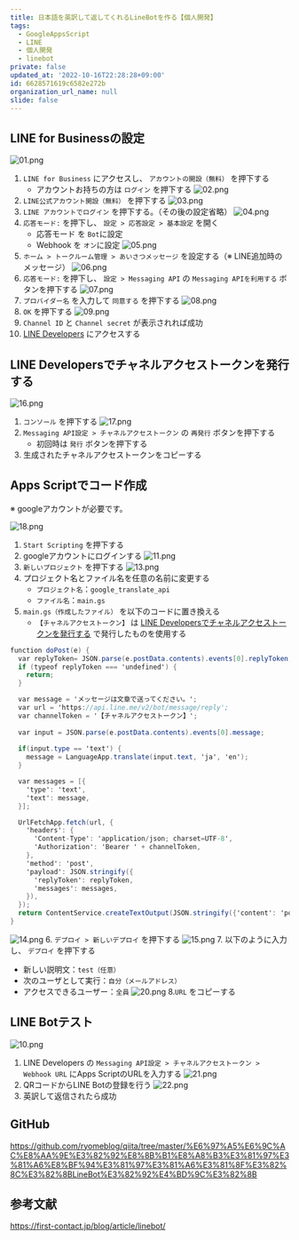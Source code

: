 ```yaml
---
title: 日本語を英訳して返してくれるLineBotを作る【個人開発】
tags:
  - GoogleAppsScript
  - LINE
  - 個人開発
  - linebot
private: false
updated_at: '2022-10-16T22:28:28+09:00'
id: 6628571619c6582e272b
organization_url_name: null
slide: false
---
```

## LINE for Businessの設定

![01.png](https://qiita-image-store.s3.ap-northeast-1.amazonaws.com/0/449867/7839a693-30af-21c0-ae7f-ccd20b49379b.png)
1. `LINE for Business` にアクセスし、 `アカウントの開設（無料）` を押下する
    - アカウントお持ちの方は `ログイン` を押下する
![02.png](https://qiita-image-store.s3.ap-northeast-1.amazonaws.com/0/449867/88e9348d-31a2-4ef1-98eb-c3942f1d6baa.png)
2. `LINE公式アカウント開設（無料）` を押下する
![03.png](https://qiita-image-store.s3.ap-northeast-1.amazonaws.com/0/449867/4e1a87f2-ceab-ef81-bf51-8e8436e03e05.png)
3. `LINE アカウントでログイン` を押下する。（その後の設定省略）
![04.png](https://qiita-image-store.s3.ap-northeast-1.amazonaws.com/0/449867/813a629e-3ed0-888a-2787-77e855627aec.png)
4. `応答モード:` を押下し、 `設定 > 応答設定 > 基本設定` を開く
    - 応答モード を `Bot`に設定
    - Webhook を `オン`に設定
![05.png](https://qiita-image-store.s3.ap-northeast-1.amazonaws.com/0/449867/2183b955-d283-6286-5011-45dac6518f1a.png)
5. `ホーム > トークルーム管理 > あいさつメッセージ` を設定する（※ LINE追加時のメッセージ）
![06.png](https://qiita-image-store.s3.ap-northeast-1.amazonaws.com/0/449867/2dafbae5-322c-6ddb-b476-a467a69830eb.png)
6. `応答モード:` を押下し、 `設定 > Messaging API` の `Messaging APIを利用する` ボタンを押下する
![07.png](https://qiita-image-store.s3.ap-northeast-1.amazonaws.com/0/449867/c49a1bd4-dba5-8b2a-c318-c66f359ae3fb.png)
7. `プロバイダー名` を入力して `同意する` を押下する
![08.png](https://qiita-image-store.s3.ap-northeast-1.amazonaws.com/0/449867/33fca618-4e71-095e-78a9-dc2e7b9a525c.png)
8. `OK` を押下する
![09.png](https://qiita-image-store.s3.ap-northeast-1.amazonaws.com/0/449867/06c35be1-cfb0-74d3-aa94-5d82c13fa2b4.png)
9. `Channel ID` と `Channel secret` が表示されれば成功
10. [LINE Developers](https://developers.line.biz/ja/) にアクセスする

## LINE Developersでチャネルアクセストークンを発行する

![16.png](https://qiita-image-store.s3.ap-northeast-1.amazonaws.com/0/449867/9c801021-4af0-1071-d6e1-a19852d96712.png)
1. `コンソール` を押下する
![17.png](https://qiita-image-store.s3.ap-northeast-1.amazonaws.com/0/449867/9070bfdd-4738-c526-9fb9-6ba9e0ff9ee8.png)
2. `Messaging API設定 > チャネルアクセストークン` の `再発行` ボタンを押下する
    - 初回時は `発行` ボタンを押下する
3. 生成されたチャネルアクセストークンをコピーする

## Apps Scriptでコード作成

※ googleアカウントが必要です。

![18.png](https://qiita-image-store.s3.ap-northeast-1.amazonaws.com/0/449867/d47f1f0d-a93f-6d85-3406-f364124b1a3d.png)
1. `Start Scripting` を押下する
2. googleアカウントにログインする
![11.png](https://qiita-image-store.s3.ap-northeast-1.amazonaws.com/0/449867/df69805d-2ec6-7ac4-1c50-444f36729040.png)
3. `新しいプロジェクト` を押下する
![13.png](https://qiita-image-store.s3.ap-northeast-1.amazonaws.com/0/449867/9fe50589-6702-def5-4397-b0bde3706df3.png)
4. プロジェクト名とファイル名を任意の名前に変更する
    - `プロジェクト名`：`google_translate_api`
    - `ファイル名`：`main.gs`
5. `main.gs（作成したファイル）` を以下のコードに置き換える
    - `【チャネルアクセストークン】` は [LINE Developersでチャネルアクセストークンを発行する](#line-developersでチャネルアクセストークンを発行する) で発行したものを使用する
```gs:main.gs
function doPost(e) {
  var replyToken= JSON.parse(e.postData.contents).events[0].replyToken;
  if (typeof replyToken === 'undefined') {
    return;
  }

  var message = 'メッセージは文章で送ってください。';
  var url = 'https://api.line.me/v2/bot/message/reply';
  var channelToken = '【チャネルアクセストークン】';
  
  var input = JSON.parse(e.postData.contents).events[0].message;
  
  if(input.type == 'text') {
    message = LanguageApp.translate(input.text, 'ja', 'en');
  }

  var messages = [{
    'type': 'text',
    'text': message,
  }];

  UrlFetchApp.fetch(url, {
    'headers': {
      'Content-Type': 'application/json; charset=UTF-8',
      'Authorization': 'Bearer ' + channelToken,
    },
    'method': 'post',
    'payload': JSON.stringify({
      'replyToken': replyToken,
      'messages': messages,
    }),
  });
  return ContentService.createTextOutput(JSON.stringify({'content': 'post ok'})).setMimeType(ContentService.MimeType.JSON);
}
```
![14.png](https://qiita-image-store.s3.ap-northeast-1.amazonaws.com/0/449867/cd215ded-34f0-846e-2ea8-04fe94498a7b.png)
6. `デプロイ > 新しいデプロイ` を押下する
![15.png](https://qiita-image-store.s3.ap-northeast-1.amazonaws.com/0/449867/36e141f9-456a-9fdc-4089-d97148098bfa.png)
7. 以下のように入力し、 `デプロイ` を押下する
- 新しい説明文：`test（任意）`
- 次のユーザとして実行：`自分（メールアドレス）`
- アクセスできるユーザー：`全員`
![20.png](https://qiita-image-store.s3.ap-northeast-1.amazonaws.com/0/449867/a66814fd-cd53-5efb-6494-702b8bc03ee9.png)
8.`URL` をコピーする

## LINE Botテスト

![10.png](https://qiita-image-store.s3.ap-northeast-1.amazonaws.com/0/449867/8b9f2a0d-e281-69a3-3dcf-d8bd8dd4fc81.png)
1. LINE Developers の `Messaging API設定 > チャネルアクセストークン > Webhook URL` にApps ScriptのURLを入力する
![21.png](https://qiita-image-store.s3.ap-northeast-1.amazonaws.com/0/449867/496f1bec-1ed6-0038-5270-5414eb75c497.png)
2. QRコードからLINE Botの登録を行う
![22.png](https://qiita-image-store.s3.ap-northeast-1.amazonaws.com/0/449867/5b09c152-01af-b323-ca68-1e66b128abd9.png)
3. 英訳して返信されたら成功

## GitHub

https://github.com/ryomeblog/qiita/tree/master/%E6%97%A5%E6%9C%AC%E8%AA%9E%E3%82%92%E8%8B%B1%E8%A8%B3%E3%81%97%E3%81%A6%E8%BF%94%E3%81%97%E3%81%A6%E3%81%8F%E3%82%8C%E3%82%8BLineBot%E3%82%92%E4%BD%9C%E3%82%8B

## 参考文献

https://first-contact.jp/blog/article/linebot/



